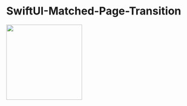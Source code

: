 # SwiftUI-Matched-Page-Transition
<img src="https://user-images.githubusercontent.com/102177298/185402984-5897e0db-ad37-4e32-a986-eca4454036eb.gif" width="200"/>
